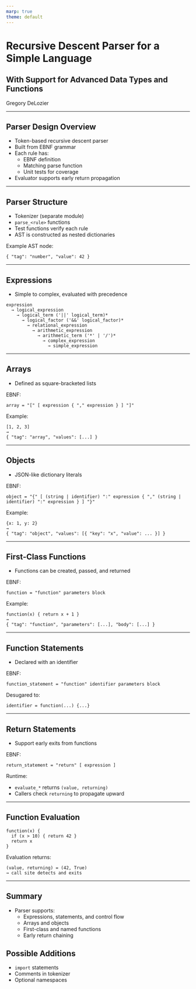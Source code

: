 ```yaml
---
marp: true
theme: default
---
```


# Recursive Descent Parser for a Simple Language
## With Support for Advanced Data Types and Functions
Gregory DeLozier

---

## Parser Design Overview

- Token-based recursive descent parser
- Built from EBNF grammar
- Each rule has:
  - EBNF definition
  - Matching parse function
  - Unit tests for coverage
- Evaluator supports early return propagation

---

## Parser Structure

- Tokenizer (separate module)
- `parse_<rule>` functions
- Test functions verify each rule
- AST is constructed as nested dictionaries

Example AST node:
~~~
{ "tag": "number", "value": 42 }
~~~

---

## Expressions

- Simple to complex, evaluated with precedence

~~~
expression
  → logical_expression
    → logical_term ('||' logical_term)*
      → logical_factor ('&&' logical_factor)*
        → relational_expression
          → arithmetic_expression
            → arithmetic_term ('*' | '/')*
              → complex_expression
                → simple_expression
~~~

---

## Arrays

- Defined as square-bracketed lists

EBNF:
~~~
array = "[" [ expression { "," expression } ] "]"
~~~

Example:
~~~
[1, 2, 3]
→
{ "tag": "array", "values": [...] }
~~~

---

## Objects

- JSON-like dictionary literals

EBNF:
~~~
object = "{" [ (string | identifier) ":" expression { "," (string | identifier) ":" expression } ] "}"
~~~

Example:
~~~
{x: 1, y: 2}
→
{ "tag": "object", "values": [{ "key": "x", "value": ... }] }
~~~

---

## First-Class Functions

- Functions can be created, passed, and returned

EBNF:
~~~
function = "function" parameters block
~~~

Example:
~~~
function(x) { return x + 1 }
→
{ "tag": "function", "parameters": [...], "body": [...] }
~~~

---

## Function Statements

- Declared with an identifier

EBNF:
~~~
function_statement = "function" identifier parameters block
~~~

Desugared to:
~~~
identifier = function(...) {...}
~~~

---

## Return Statements

- Support early exits from functions

EBNF:
~~~
return_statement = "return" [ expression ]
~~~

Runtime:
- `evaluate_*` returns `(value, returning)`
- Callers check `returning` to propagate upward

---

## Function Evaluation

~~~
function(x) {
  if (x > 10) { return 42 }
  return x
}
~~~

Evaluation returns:
~~~
(value, returning) = (42, True)
→ call site detects and exits
~~~

---

## Summary

- Parser supports:
  - Expressions, statements, and control flow
  - Arrays and objects
  - First-class and named functions
  - Early return chaining

## Possible Additions
- `import` statements
- Comments in tokenizer
- Optional namespaces

